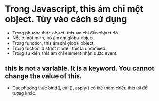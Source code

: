 # Trong Javascript, this ám chỉ một object. Tùy vào cách sử dụng

-   Trong phương thức object, this ám chỉ đến object đó
-   Nếu ở một mình, nó ám chỉ global object.
-   Trong function, this ám chỉ global object.
-   Trong fuction, ở strict mode , this là undefined.
-   Trong sự kiện, this ám chỉ element nhận được event.

## this is not a variable. It is a keyword. You cannot change the value of this.

-   Các phương thức bind(), call(), apply() có thể tham chiếu this tới đối tượng khác.
